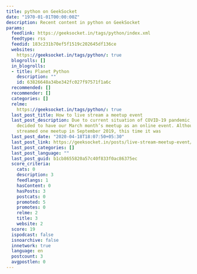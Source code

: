 ```yaml
---
title: python on GeekSocket
date: "1970-01-01T00:00:00Z"
description: Recent content in python on GeekSocket
params:
  feedlink: https://geeksocket.in/tags/python/index.xml
  feedtype: rss
  feedid: 183c231b70ef5f1519c202645df136ce
  websites:
    https://geeksocket.in/tags/python/: true
  blogrolls: []
  in_blogrolls:
  - title: Planet Python
    description: ""
    id: 63826648a34be342fc027f97571f1a6c
  recommended: []
  recommender: []
  categories: []
  relme:
    https://geeksocket.in/tags/python/: true
  last_post_title: How to live stream a meetup event
  last_post_description: Due to current situation of COVID-19 pandemic, we (PythonPune)
    decided to have our March month’s meetup as an online event. Although we live
    streamed one meetup in September 2019, this time it was
  last_post_date: "2020-04-18T18:07:50+05:30"
  last_post_link: https://geeksocket.in/posts/live-stream-meetup-event/
  last_post_categories: []
  last_post_language: ""
  last_post_guid: b1cb8655820a57c40f833f0ac86375ec
  score_criteria:
    cats: 0
    description: 3
    feedlangs: 1
    hasContent: 0
    hasPosts: 3
    postcats: 0
    promoted: 5
    promotes: 0
    relme: 2
    title: 3
    website: 2
  score: 19
  ispodcast: false
  isnoarchive: false
  innetwork: true
  language: en
  postcount: 3
  avgpostlen: 0
---
```

